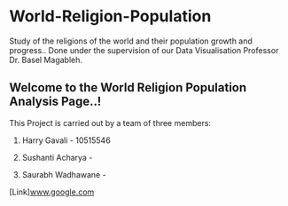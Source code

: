 # World-Religion-Population
Study of the religions of the world and their population growth and progress..
Done under the supervision of our Data Visualisation Professor Dr. Basel Magableh.

## Welcome to the World Religion Population Analysis Page..!



This Project is carried out by a team of three members:

1. Harry Gavali - 10515546

2. Sushanti Acharya - 

3. Saurabh Wadhawane - 


[Link]www.google.com
